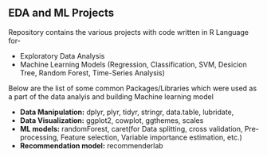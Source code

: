 ## EDA and ML Projects
Repository contains the various projects with code written in R Language for-
* Exploratory Data Analysis
* Machine Learning Models (Regression, Classification, SVM, Desicion Tree, Random Forest, Time-Series Analysis)

Below are the list of some common Packages/Libraries which were used as a part of the data analyis and building Machine learning model
* **Data Manipulation:** dplyr, plyr, tidyr, stringr, data.table, lubridate,
* **Data Visualization:** ggplot2, cowplot, ggthemes, scales
* **ML models:** randomForest, caret(for Data splitting, cross validation, Pre-processing, Feature selection, Variable importance estimation, etc.)
* **Recommendation model:** recommenderlab
